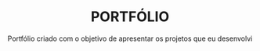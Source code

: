 
<h1 align="center">PORTFÓLIO</h1>
<p align="center">Portfólio criado com o objetivo de apresentar os projetos que eu desenvolvi</p>

